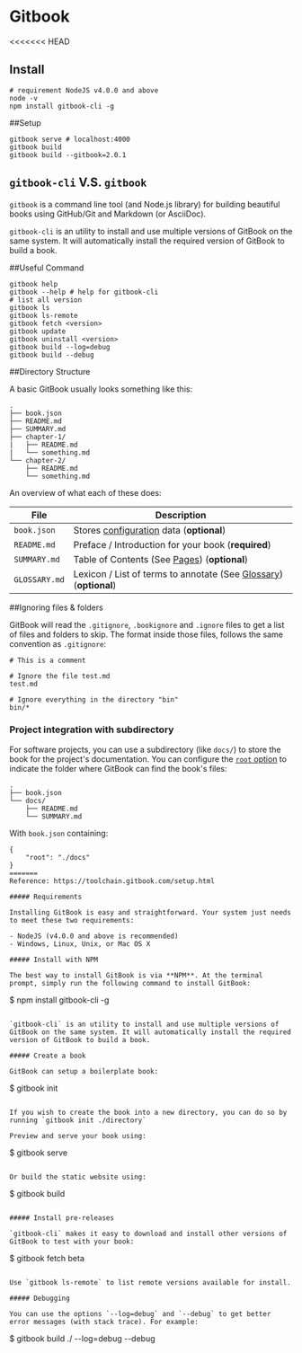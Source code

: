# Gitbook

<<<<<<< HEAD
## Install

```shell
# requirement NodeJS v4.0.0 and above
node -v
npm install gitbook-cli -g
```

##Setup

```shell
gitbook serve # localhost:4000
gitbook build
gitbook build --gitbook=2.0.1
```

## `gitbook-cli` V.S. `gitbook`

`gitbook` is a command line tool (and Node.js library) for building beautiful books using GitHub/Git and Markdown (or AsciiDoc).

`gitbook-cli` is an utility to install and use multiple versions of GitBook on the same system. It will automatically install the required version of GitBook to build a book.

##Useful Command

```shell
gitbook help
gitbook --help # help for gitbook-cli
# list all version
gitbook ls
gitbook ls-remote
gitbook fetch <version>
gitbook update
gitbook uninstall <version>
gitbook build --log=debug
gitbook build --debug
```

##Directory Structure

A basic GitBook usually looks something like this:

```
.
├── book.json
├── README.md
├── SUMMARY.md
├── chapter-1/
|   ├── README.md
|   └── something.md
└── chapter-2/
    ├── README.md
    └── something.md
```

An overview of what each of these does:

| File          | Description                                                  |
| ------------- | ------------------------------------------------------------ |
| `book.json`   | Stores [configuration](https://toolchain.gitbook.com/config.html) data (**optional**) |
| `README.md`   | Preface / Introduction for your book (**required**)          |
| `SUMMARY.md`  | Table of Contents (See [Pages](https://toolchain.gitbook.com/pages.html)) (**optional**) |
| `GLOSSARY.md` | Lexicon / List of terms to annotate (See [Glossary](https://toolchain.gitbook.com/lexicon.html)) (**optional**) |

##Ignoring files & folders

GitBook will read the `.gitignore`, `.bookignore` and `.ignore` files to get a list of files and folders to skip. The format inside those files, follows the same convention as `.gitignore`:

```
# This is a comment

# Ignore the file test.md
test.md

# Ignore everything in the directory "bin"
bin/*
```

### Project integration with subdirectory

For software projects, you can use a subdirectory (like `docs/`) to store the book for the project's documentation. You can configure the [`root` option](https://toolchain.gitbook.com/config.html) to indicate the folder where GitBook can find the book's files:

```
.
├── book.json
└── docs/
    ├── README.md
    └── SUMMARY.md
```

With `book.json` containing:

```
{
    "root": "./docs"
}
=======
Reference: https://toolchain.gitbook.com/setup.html

##### Requirements

Installing GitBook is easy and straightforward. Your system just needs to meet these two requirements:

- NodeJS (v4.0.0 and above is recommended)
- Windows, Linux, Unix, or Mac OS X

##### Install with NPM

The best way to install GitBook is via **NPM**. At the terminal prompt, simply run the following command to install GitBook:

```
$ npm install gitbook-cli -g
```

`gitbook-cli` is an utility to install and use multiple versions of GitBook on the same system. It will automatically install the required version of GitBook to build a book.

##### Create a book

GitBook can setup a boilerplate book:

```
$ gitbook init
```

If you wish to create the book into a new directory, you can do so by running `gitbook init ./directory`

Preview and serve your book using:

```
$ gitbook serve
```

Or build the static website using:

```
$ gitbook build
```

##### Install pre-releases

`gitbook-cli` makes it easy to download and install other versions of GitBook to test with your book:

```
$ gitbook fetch beta
```

Use `gitbook ls-remote` to list remote versions available for install.

##### Debugging

You can use the options `--log=debug` and `--debug` to get better error messages (with stack trace). For example:

```
$ gitbook build ./ --log=debug --debug
